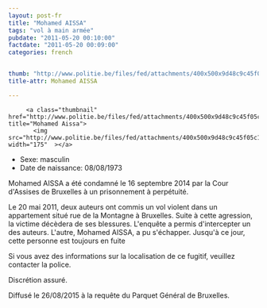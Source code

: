```yaml
---
layout: post-fr
title: "Mohamed AISSA"
tags: "vol à main armée"
pubdate: "2011-05-20 00:10:00"
factdate: "2011-05-20 00:09:00"
categories: french


thumb: "http://www.politie.be/files/fed/attachments/400x500x9d48c9c45f05c121f08ea999d5bf59ec_thumb.jpg.pagespeed.ic.0bgoIFjG_y.jpg"
title-attr: Mohamed AISSA

---
```


<div class="row">

  <div class="col-xs-12 col-md-4">

         <a class="thumbnail" href="http://www.politie.be/files/fed/attachments/400x500x9d48c9c45f05c121f08ea999d5bf59ec_thumb.jpg.pagespeed.ic.0bgoIFjG_y.jpg" title="Mohamed Aissa">
           <img src="http://www.politie.be/files/fed/attachments/400x500x9d48c9c45f05c121f08ea999d5bf59ec_thumb.jpg.pagespeed.ic.0bgoIFjG_y.jpg" width="175"  ></a>
  
  </div>
  <div class="col-xs-12 col-md-8">
 
<ul>
<li>Sexe: masculin</li>
<li>Date de naissance: 08/08/1973</li>
</ul> 


<p>Mohamed AISSA a été condamné le 16 septembre 2014 par la Cour d'Assises de Bruxelles à un prisonnement à perpétuité.</p>
<p>Le 20 mai 2011, deux auteurs ont commis un vol violent dans un appartement situé rue de la Montagne à Bruxelles. Suite à cette agression, la victime décèdera de ses blessures. L'enquête a permis d'intercepter un des auteurs. L'autre, Mohamed AISSA, a pu s'échapper. Jusqu'à ce jour, cette personne est toujours en fuite</p>


<p>Si vous avez des informations sur la localisation de ce fugitif, veuillez contacter la police.</p>
<p>Discrétion assuré.</p>
<p>Diffusé le 26/08/2015 à la requête du Parquet Général de Bruxelles.
</p>


</div>


</div>

